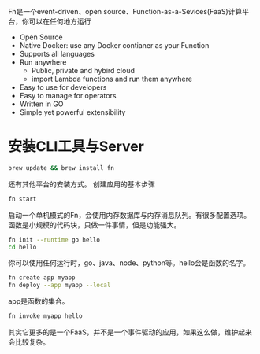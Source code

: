 Fn是一个event-driven、open source、Function-as-a-Sevices(FaaS)计算平台，你可以在任何地方运行
- Open Source
- Native Docker: use any Docker contianer as your Function
- Supports all languages
- Run anywhere
  - Public, private and hybird cloud
  - import Lambda functions and run them anywhere
- Easy to use for developers
- Easy to manage for operators
- Written in GO
- Simple yet powerful extensibility
# 安装CLI工具与Server
```bash
brew update && brew install fn
```
还有其他平台的安装方式。
创建应用的基本步骤
```bash
fn start
```
启动一个单机模式的Fn，会使用内存数据库与内存消息队列。有很多配置选项。函数是小规模的代码块，只做一件事情，但是功能强大。
```bash
fn init --runtime go hello
cd hello
```
你可以使用任何运行时，go、java、node、python等。hello会是函数的名字。
```bash
fn create app myapp
fn deploy --app myapp --local

```
app是函数的集合。
```bash
fn invoke myapp hello
```
其实它更多的是一个FaaS，并不是一个事件驱动的应用，如果这么做，维护起来会比较复杂。

